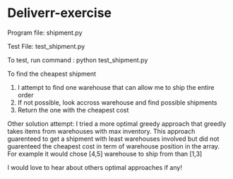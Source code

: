 # Deliverr-exercise

Program file: shipment.py

Test File: test_shipment.py

To test, run command : python test_shipment.py

To find the cheapest shipment
1. I attempt to find one warehouse that can allow me to ship the entire order
2. If not possible, look accross warehouse and find possible shipments
3. Return the one with the cheapest cost 

Other solution attempt:
I tried a more optimal greedy approach that greedly takes items from warehouses with max inventory. This approach guarenteed to get a shipment with least warehouses involved but did not guarenteed the cheapest cost in term of warehouse position in the array. For example it would chose [4,5] warehouse to ship from than [1,3]  

I would love to hear about others optimal approaches if any! 
